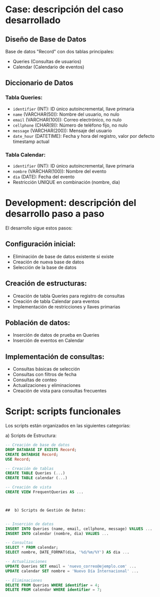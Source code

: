 # Case: descripción del caso desarrollado

## Diseño de Base de Datos

Base de datos "Record" con dos tablas principales:
- Queries (Consultas de usuarios)
- Calendar (Calendario de eventos)

## Diccionario de Datos

### Tabla Queries:
- `identifier` (INT): ID único autoincremental, llave primaria
- `name` (VARCHAR(50)): Nombre del usuario, no nulo
- `email` (VARCHAR(100)): Correo electrónico, no nulo
- `cellphone` (CHAR(9)): Número de teléfono fijo, no nulo
- `message` (VARCHAR(200)): Mensaje del usuario
- `date_hour` (DATETIME): Fecha y hora del registro, valor por defecto timestamp actual

### Tabla Calendar:
- `identifier` (INT): ID único autoincremental, llave primaria
- `nombre` (VARCHAR(100)): Nombre del evento
- `dia` (DATE): Fecha del evento
- Restricción UNIQUE en combinación (nombre, dia)

# Development: descripción del desarrollo paso a paso

El desarrollo sigue estos pasos:

## Configuración inicial:
- Eliminación de base de datos existente si existe
- Creación de nueva base de datos
- Selección de la base de datos

## Creación de estructuras:
- Creación de tabla Queries para registro de consultas
- Creación de tabla Calendar para eventos
- Implementación de restricciones y llaves primarias

## Población de datos:
- Inserción de datos de prueba en Queries
- Inserción de eventos en Calendar

## Implementación de consultas:
- Consultas básicas de selección
- Consultas con filtros de fecha
- Consultas de conteo
- Actualizaciones y eliminaciones
- Creación de vista para consultas frecuentes

# Script: scripts funcionales

Los scripts están organizados en las siguientes categorías:

a) Scripts de Estructura:

```sql
-- Creación de base de datos
DROP DATABASE IF EXISTS Record;
CREATE DATABASE Record;
USE Record;

-- Creación de tablas
CREATE TABLE Queries (...)
CREATE TABLE calendar (...)

-- Creación de vista
CREATE VIEW FrequentQueries AS ...



##  b) Scripts de Gestión de Datos:


-- Inserción de datos
INSERT INTO Queries (name, email, cellphone, message) VALUES ...
INSERT INTO calendar (nombre, dia) VALUES ...

-- Consultas
SELECT * FROM calendar;
SELECT nombre, DATE_FORMAT(dia, '%d/%m/%Y') AS dia ...

-- Actualizaciones
UPDATE Queries SET email = 'nuevo_correo@ejemplo.com' ...
UPDATE calendar SET nombre = 'Nuevo Día Internacional' ...

-- Eliminaciones
DELETE FROM Queries WHERE identifier = 4;
DELETE FROM calendar WHERE identifier = 7;
